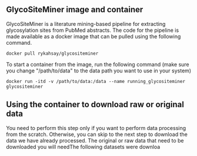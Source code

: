 ## GlycoSiteMiner image and container

GlycoSiteMiner is a literature mining-based pipeline for extracting glycosylation sites from PubMed abstracts. The code for the pipeline is made available as a docker image that can be pulled using the following command.

```
docker pull rykahsay/glycositeminer
```

To start a container from the image, run the following command (make sure you change "/path/to/data" to the data path you want to use in your system)
```
docker run -itd -v /path/to/data:/data --name running_glycositeminer glycositeminer
```


## Using the container to download raw or original data 
You need to perform this step only if you want to perform data processing from the scratch. Otherwise, you can skip to the next step to download the data we have already processed. The original or raw data that need to be downloaded  you will needThe following datasets were downloa


